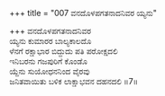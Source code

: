+++
title = "007 ವನದೊಳಪಗತನಾದನಿವರ ಯ್ಯನು"

+++
ವನದೊಳಪಗತನಾದನಿವರ  
ಯ್ಯನು ಕುಮಾರರ ಬಾಲ್ಯಕಾಲದೊ  
ಳೆನಗೆ ರಕ್ಷಾಭಾರ ಬಿದ್ದುದು ಪತಿ ಪರೋಕ್ಷದಲಿ   
ಇನಿಬರನು ಗಜಪುರಿಗೆ ಕೊಂಡೊ  
ಯ್ದೆನು ಸುಯೋಧನನಿಂದ ವೈರವು  
ಜನಿತವಾಯಿತು ಬಳಿಕ ಲಾಕ್ಷಾಭವನ ದಹನದಲಿ     ॥7॥